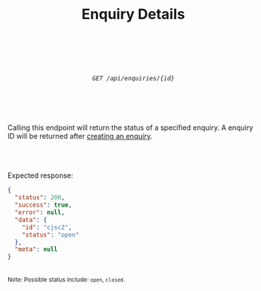 <h1 align="center">
  <br />
  <br />
  Enquiry Details
  <br />
  <br />
  <br />
</h1>

<h6 align="center">
  <br />
  <code>GET /api/enquiries/{id}</code>
  <br />
  <br />
  <br />
  <br />
</h6>

Calling this endpoint will return the status of a specified enquiry.
A enquiry ID will be returned after [creating an enquiry](./create.md).

<br />
<br />

Expected response:
```json
{
  "status": 200,
  "success": true,
  "error": null,
  "data": {
    "id": "cjsc2",
    "status": "open"
  },
  "meta": null
}
```
<br />
<sup>Note: Possible status include: <code>open</code>, <code>closed</code>.</sup>

<br />
<br />
